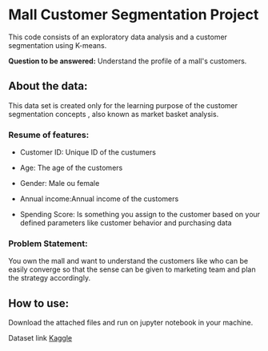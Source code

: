 # Mall Customer Segmentation Project

This code consists of an exploratory data analysis and a customer segmentation using K-means.

**Question to be answered:** Understand the profile of a mall's customers.

## About the data:

This data set is created only for the learning purpose of the customer segmentation concepts , also known as market basket analysis.

### Resume of features:

- Customer ID: Unique ID of the custumers

- Age: The age of the customers

- Gender: Male ou female
 
- Annual income:Annual income of the customers

- Spending Score: Is something you assign to the customer based on your defined parameters like customer behavior and purchasing data

### Problem Statement:

You own the mall and want to understand the customers like who can be easily converge so that the sense can be given to marketing team and plan the strategy accordingly.

## How to use:

Download the attached files and run on jupyter notebook in your machine.

Dataset link [Kaggle](https://www.kaggle.com/vjchoudhary7/customer-segmentation-tutorial-in-python)
